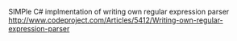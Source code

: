 SIMPle C# implmentation of writing own regular expression parser 
http://www.codeproject.com/Articles/5412/Writing-own-regular-expression-parser